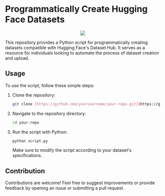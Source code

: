 # Programmatically Create Hugging Face Datasets
<p align="center">
  <img src="[./i.png](https://github.com/aidyai/huggingface_dataset/blob/main/hf-ds.png)">
</p>

This repository provides a Python script for programmatically creating datasets compatible with Hugging Face's Dataset Hub. It serves as a resource for individuals looking to automate the process of dataset creation and upload.

## Usage

To use the script, follow these simple steps:

1. Clone the repository:

    ```bash
    git clone [https://github.com/yourusername/your-repo.git](https://github.com/aidyai/huggingface_dataset.git)
    ```

2. Navigate to the repository directory:

    ```bash
    cd your-repo
    ```

3. Run the script with Python:

    ```bash
    python script.py
    ```

    Make sure to modify the script according to your dataset's specifications.

## Contribution

Contributions are welcome! Feel free to suggest improvements or provide feedback by opening an issue or submitting a pull request.
